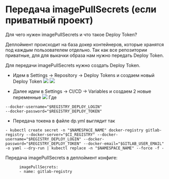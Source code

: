 # Передача imagePullSecrets (если приватный проект)

Для чего нужен imagePullSecrets и что такое Deploy Token?

Деплоймент происходит на база докер контейнеров, которые хранятся под каждым пользователем отдельно. Так как все репозитории приватные, для для выкачки образа нам нужно передать Deploy Token.

Для передачи imagePullSecrets нужно создать Deploy Token.

- Идем в  Settings → Repository  → Deploy Tokens и создаем новый Deploy Token
![](http://i.piccy.info/i9/c1f02cae1c651fca4b9de4c9bec5eaeb/1570100962/44226/1333933/deploy_token.png)
![](http://i.piccy.info/i9/fc02e9cb354bc3b767acbe18d11c6667/1570100990/33688/1333933/Snymok_ekrana_ot_2019_10_03_14_06_46.png)

- Далее идем в  Settings → CI/CD → Variables и создаем 2 новые переменные
![](http://i.piccy.info/i9/5e218844d22a68d5ae818051d881c01c/1566392227/23625/1333933/Snymok_ekrana_ot_2019_08_21_15_56_11.png)
Где
```
--docker-username="$REGISTRY_DEPLOY_LOGIN"
--docker-password="$REGISTRY_DEPLOY_TOKEN"
```
- Передача токена в файле dp.yml выглядит так

```
- kubectl create secret -n "$NAMESPACE_NAME" docker-registry gitlab-registry --docker-server="$CI_REGISTRY" --docker-username="$REGISTRY_DEPLOY_LOGIN" --docker-password="$REGISTRY_DEPLOY_TOKEN" --docker-email="$GITLAB_USER_EMAIL" -o yaml --dry-run | kubectl replace -n "$NAMESPACE_NAME" --force -f -
```

Передача imagePullSecrets в деплоймент конфиге:

```
      imagePullSecrets:
      - name: gitlab-registry

```
